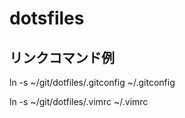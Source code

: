 # dotsfiles

## リンクコマンド例

ln -s ~/git/dotfiles/.gitconfig ~/.gitconfig

ln -s ~/git/dotfiles/.vimrc ~/.vimrc
